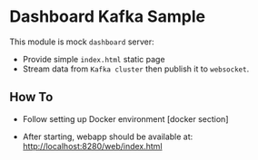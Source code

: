 # Dashboard Kafka Sample

This module is mock `dashboard` server:

- Provide simple `index.html` static page
- Stream data from `Kafka cluster` then publish it to `websocket`.

## How To

- Follow setting up Docker environment [docker section]

- After starting, webapp should be available at: [http://localhost:8280/web/index.html](http://localhost:8280/web/index.html)
